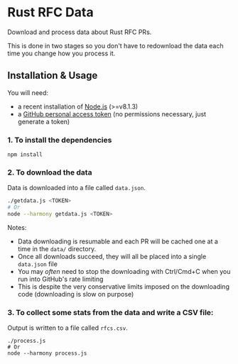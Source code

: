 # Rust RFC Data

Download and process data about Rust RFC PRs.

This is done in two stages so you don't have to redownload the data each time
you change how you process it.

## Installation & Usage

You will need:

* a recent installation of [Node.js] (>=v8.1.3)
* a [GitHub personal access token](token) (no permissions necessary, just generate a token)

### 1. To install the dependencies

```
npm install
```

### 2. To download the data

Data is downloaded into a file called `data.json`.

```sh
./getdata.js <TOKEN>
# Or
node --harmony getdata.js <TOKEN>
```

Notes:

* Data downloading is resumable and each PR will be cached one at a time in the `data/` directory.
* Once all downloads succeed, they will all be placed into a single `data.json` file
* You may *often* need to stop the downloading with Ctrl/Cmd+C when you run into GitHub's rate limiting
* This is despite the very conservative limits imposed on the downloading code (downloading is slow on purpose)

### 3. To collect some stats from the data and write a CSV file:

Output is written to a file called `rfcs.csv`.

```
./process.js
# Or
node --harmony process.js
```

[Node.js]: https://nodejs.org/
[token]: https://github.com/settings/tokens
